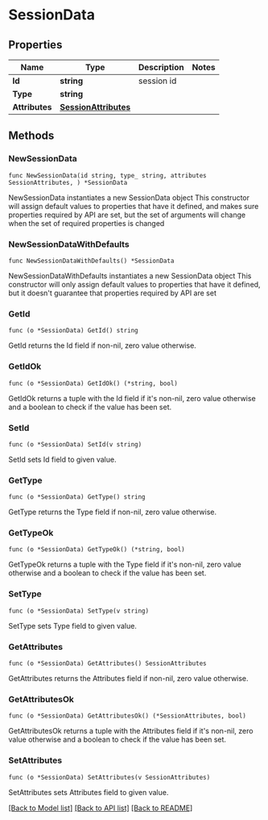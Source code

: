 # SessionData

## Properties

Name | Type | Description | Notes
------------ | ------------- | ------------- | -------------
**Id** | **string** | session id | 
**Type** | **string** |  | 
**Attributes** | [**SessionAttributes**](SessionAttributes.md) |  | 

## Methods

### NewSessionData

`func NewSessionData(id string, type_ string, attributes SessionAttributes, ) *SessionData`

NewSessionData instantiates a new SessionData object
This constructor will assign default values to properties that have it defined,
and makes sure properties required by API are set, but the set of arguments
will change when the set of required properties is changed

### NewSessionDataWithDefaults

`func NewSessionDataWithDefaults() *SessionData`

NewSessionDataWithDefaults instantiates a new SessionData object
This constructor will only assign default values to properties that have it defined,
but it doesn't guarantee that properties required by API are set

### GetId

`func (o *SessionData) GetId() string`

GetId returns the Id field if non-nil, zero value otherwise.

### GetIdOk

`func (o *SessionData) GetIdOk() (*string, bool)`

GetIdOk returns a tuple with the Id field if it's non-nil, zero value otherwise
and a boolean to check if the value has been set.

### SetId

`func (o *SessionData) SetId(v string)`

SetId sets Id field to given value.


### GetType

`func (o *SessionData) GetType() string`

GetType returns the Type field if non-nil, zero value otherwise.

### GetTypeOk

`func (o *SessionData) GetTypeOk() (*string, bool)`

GetTypeOk returns a tuple with the Type field if it's non-nil, zero value otherwise
and a boolean to check if the value has been set.

### SetType

`func (o *SessionData) SetType(v string)`

SetType sets Type field to given value.


### GetAttributes

`func (o *SessionData) GetAttributes() SessionAttributes`

GetAttributes returns the Attributes field if non-nil, zero value otherwise.

### GetAttributesOk

`func (o *SessionData) GetAttributesOk() (*SessionAttributes, bool)`

GetAttributesOk returns a tuple with the Attributes field if it's non-nil, zero value otherwise
and a boolean to check if the value has been set.

### SetAttributes

`func (o *SessionData) SetAttributes(v SessionAttributes)`

SetAttributes sets Attributes field to given value.



[[Back to Model list]](../README.md#documentation-for-models) [[Back to API list]](../README.md#documentation-for-api-endpoints) [[Back to README]](../README.md)


